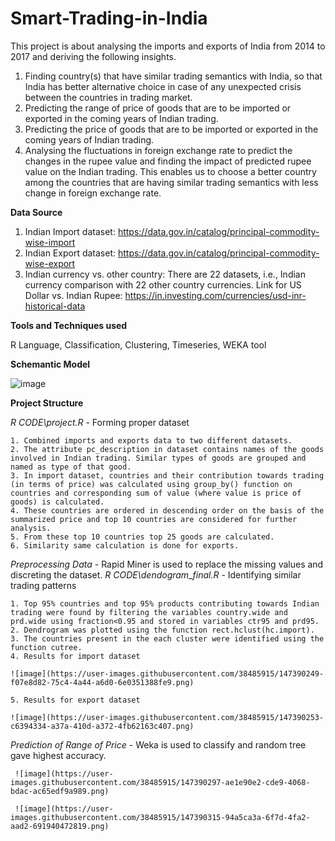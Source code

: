 # Smart-Trading-in-India

This project is about analysing the imports and exports of India from 2014 to 2017 and deriving the following insights.

1. Finding country(s) that have similar trading semantics with India, so that India has better alternative choice in case of any unexpected crisis between the countries in trading market.
2. Predicting the range of price of goods that are to be imported or exported in the coming years of Indian trading.
3. Predicting the price of goods that are to be imported or exported in the coming years of Indian trading.
4. Analysing the fluctuations in foreign exchange rate to predict the changes in the rupee value and finding the impact of predicted rupee value on the Indian trading. This enables us to choose a better country among the countries that are having similar trading semantics with less change in foreign exchange rate.

**Data Source**

1.	Indian Import dataset: https://data.gov.in/catalog/principal-commodity-wise-import
2.	Indian Export dataset: https://data.gov.in/catalog/principal-commodity-wise-export
3.	Indian currency vs. other country: 
There are 22 datasets, i.e., Indian currency comparison with 22 other country currencies.
Link for US Dollar vs. Indian Rupee:
https://in.investing.com/currencies/usd-inr-historical-data

**Tools and Techniques used**

R Language,  Classification, Clustering, Timeseries, WEKA tool

**Schemantic Model**

![image](https://user-images.githubusercontent.com/38485915/147389588-99d5ac48-8d16-4aea-918f-a088b87d6dc9.png)

**Project Structure**
  
  _R CODE\project.R_ - Forming proper dataset
  
    1. Combined imports and exports data to two different datasets.
    2. The attribute pc_description in dataset contains names of the goods involved in Indian trading. Similar types of goods are grouped and named as type of that good. 
    3. In import dataset, countries and their contribution towards trading (in terms of price) was calculated using group_by() function on countries and corresponding sum of value (where value is price of goods) is calculated.
    4. These countries are ordered in descending order on the basis of the summarized price and top 10 countries are considered for further analysis.
    5. From these top 10 countries top 25 goods are calculated.
    6. Similarity same calculation is done for exports.
    
  _Preprocessing Data_ - Rapid Miner is used to replace the missing values and discreting the dataset.
  _R CODE\dendogram_final.R_ - Identifying similar trading patterns
  
    1. Top 95% countries and top 95% products contributing towards Indian trading were found by filtering the variables country.wide and prd.wide using fraction<0.95 and stored in variables ctr95 and prd95.
    2. Dendrogram was plotted using the function rect.hclust(hc.import).
    3. The countries present in the each cluster were identified using the function cutree.
    4. Results for import dataset
    
    ![image](https://user-images.githubusercontent.com/38485915/147390249-f07e8d82-75c4-4a44-a6d0-6e0351388fe9.png)
    
    5. Results for export dataset
    
    ![image](https://user-images.githubusercontent.com/38485915/147390253-c6394334-a37a-410d-a372-4fb62163c407.png)
   
  _Prediction of Range of Price_ - Weka is used to classify and random tree gave highest accuracy.
    
     ![image](https://user-images.githubusercontent.com/38485915/147390297-ae1e90e2-cde9-4068-bdac-ac65edf9a989.png)

     ![image](https://user-images.githubusercontent.com/38485915/147390315-94a5ca3a-6f7d-4fa2-aad2-691940472819.png)

    

    
